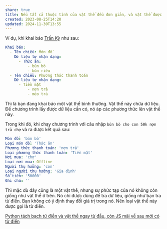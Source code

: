 ```yaml
---
share: true
title: Nếu tất cả thuộc tính của vật thể đều đơn giản, và vật thể được dùng để tra cứu dữ liệu theo từ khoá chứ không phải là để thao tác và thay đổi thuộc tính bằng phương thức, thì nó được gọi là từ điển
created: 2023-08-25T14:20
updated: 2024-11-30T13:55
---
```

Ví dụ, khi khai báo [Trấn Kỳ](Tr%E1%BA%A5n%20K%E1%BB%B3%20%E2%80%94%20Ph%C3%A2n%20lo%E1%BA%A1i%20thu%20chi%20b%E1%BA%B1ng%20ti%E1%BA%BFng%20Vi%E1%BB%87t%20t%E1%BB%B1%20nhi%C3%AAn.md) như sau:
```yaml
Khai báo:
  - Tên chiều: Món đồ    
    Dữ liệu tự nhận dạng:
      - Thức ăn:
          - bún bò
          - bún riêu
  - Tên chiều: Phương thức thanh toán
    Dữ liệu tự nhận dạng:
      - Tiền mặt
          - nợn trả
          - mèo trả
```
Thì là bạn đang khai báo một vật thể bình thường. Vật thể này chứa dữ liệu. Để chương trình lấy được dữ liệu cần có, nó áp các phương thức lên vật thể này.

Trong khi đó, khi chạy chương trình với câu nhập `bún bò cho con 50k nợn trả chợ` và ra được kết quả sau:
```yaml
Món đồ: 'bún bò'
Loại món đồ: 'Thức ăn'
Phương thức thanh toán: 'nợn trả'
Loại phương thức thanh toán: 'Tiền mặt'
Nơi mua: 'chợ'
Loại nơi mua: Offline
Người thụ hưởng: 'con'
Loại người thụ hưởng: 'Gia đình'
Số tiền: '50000'
Ghi chú: ''
```

Thì mặc dù đây cũng là một vật thể, nhưng sự phức tạp của nó không còn giống như vật thể ở trên. Nó chỉ được dùng để tra dữ liệu, giống như bạn tra từ điển. Bạn không có ý định thay đổi giá trị trong nó. Nên loại vật thể này được gọi là từ điển.

[Python tách bạch từ điển và vật thể ngay từ đầu, còn JS mãi về sau mới có từ điển](../../../Ng%C3%B4n%20ng%E1%BB%AF/Ng%C3%B4n%20ng%E1%BB%AF%20l%E1%BA%ADp%20tr%C3%ACnh/%C3%9D%20%C4%91%E1%BB%93%20thi%E1%BA%BFt%20k%E1%BA%BF/JavaScript%20v%C3%A0%20Python/Python%20t%C3%A1ch%20b%E1%BA%A1ch%20t%E1%BB%AB%20%C4%91i%E1%BB%83n%20v%C3%A0%20v%E1%BA%ADt%20th%E1%BB%83%20ngay%20t%E1%BB%AB%20%C4%91%E1%BA%A7u,%20c%C3%B2n%20JS%20m%C3%A3i%20v%E1%BB%81%20sau%20m%E1%BB%9Bi%20c%C3%B3%20t%E1%BB%AB%20%C4%91i%E1%BB%83n.md)

